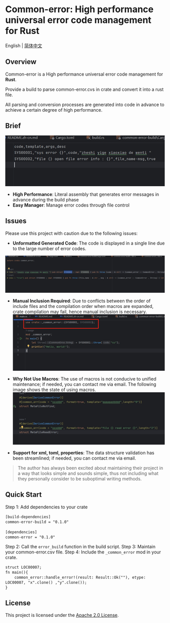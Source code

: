 # Common-error: High performance universal error code management for Rust

English | [简体中文](README)

## Overview

Common-error is a High performance universal error code management for **Rust**.

Provide a build to parse common-error.cvs in crate and convert it into a rust file.

All parsing and conversion processes are generated into code in advance to achieve a certain degree of high performance.

## Brief

![CSV.eg](assets/template.png)

- **High Performance**: Literal assembly that generates error messages in advance during the build phase
- **Easy Manager**: Manage error codes through file control

## Issues

Please use this project with caution due to the following issues:

- **Unformatted Generated Code**: The code is displayed in a single line due to the large number of error codes.

![Unformatted](assets/_common_error.png)

- **Manual Inclusion Required**: Due to conflicts between the order of include files and the compilation order when
  macros are expanded, crate compilation may fail, hence manual inclusion is necessary.
  ![Unformatted](assets/use_demo.png)

- **Why Not Use Macros**: The use of macros is not conducive to unified maintenance; if needed, you can contact me via
  email. The following image shows the state of using macros.
  ![Unformatted](assets/use_macro.png)

- **Support for xml, toml, properties**: The data structure validation has been streamlined; if needed, you can contact
  me via email.

> The author has always been excited about maintaining their project in a way that looks simple and sounds simple, thus
> not including what they personally consider to be suboptimal writing methods.

## Quick Start

Step 1: Add dependencies to your crate

```chatinput
[build-dependencies]
common-error-build = "0.1.0"

[dependencies]
common-error = "0.1.0"
```

Step 2: Call the `error_build` function in the build script.
Step 3: Maintain your common-error.csv file.
Step 4: Include the `_common_error` mod in your crate.
```chatinput
struct LOC00007;
fn main(){
    common_error::handle_error!(result: Result::Ok(""), etype: LOC00007, "x".clone() ,"y".clone());
}
```

## License

This project is licensed under the [Apache 2.0 License](LICENSE).
